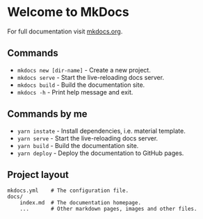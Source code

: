 # Welcome to MkDocs

For full documentation visit [mkdocs.org](https://www.mkdocs.org).

## Commands

* `mkdocs new [dir-name]` - Create a new project.
* `mkdocs serve` - Start the live-reloading docs server.
* `mkdocs build` - Build the documentation site.
* `mkdocs -h` - Print help message and exit.

## Commands by me

* `yarn instate` - Install dependencies, i.e. material template.
* `yarn serve` - Start the live-reloading docs server.
* `yarn build` - Build the documentation site.
* `yarn deploy` - Deploy the documentation to GitHub pages.

## Project layout

    mkdocs.yml    # The configuration file.
    docs/
        index.md  # The documentation homepage.
        ...       # Other markdown pages, images and other files.
